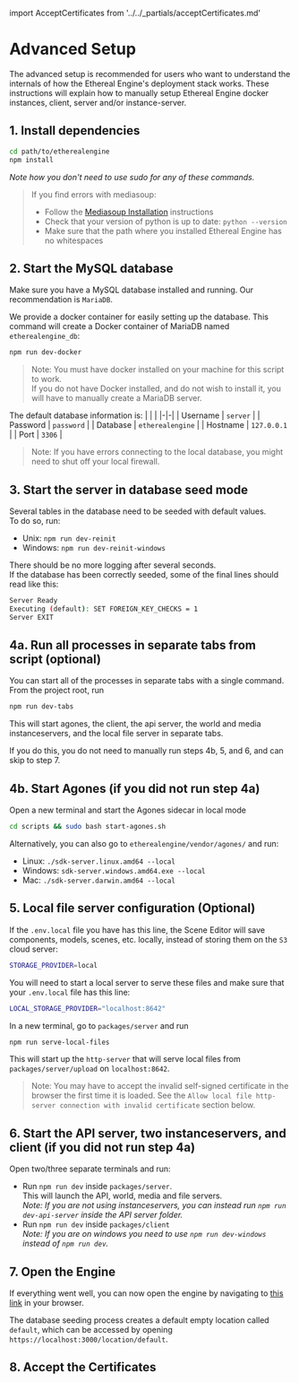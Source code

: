 import AcceptCertificates from '../../_partials/acceptCertificates.md'

# Advanced Setup

The advanced setup is recommended for users who want to understand the internals of how the Ethereal Engine's deployment stack works.
These instructions will explain how to manually setup Ethereal Engine docker instances, client, server and/or instance-server.  

## 1. Install dependencies
```bash
cd path/to/etherealengine
npm install
```
_Note how you don't need to use sudo for any of these commands._

> If you find errors with mediasoup:
> - Follow the [Mediasoup Installation](https://mediasoup.org/documentation/v3/mediasoup/installation/) instructions
> - Check that your version of python is up to date: `python --version`
> - Make sure that the path where you installed Ethereal Engine has no whitespaces

## 2. Start the MySQL database
Make sure you have a MySQL database installed and running. Our recommendation is `MariaDB`.

We provide a docker container for easily setting up the database. This command will create a Docker container of MariaDB named `etherealengine_db`:
```bash
npm run dev-docker
```
> Note: You must have docker installed on your machine for this script to work.  
If you do not have Docker installed, and do not wish to install it, you will have to manually create a MariaDB server.


The default database information is:
| | |
|-|-|
| Username | `server` |
| Password | `password` |
| Database | `etherealengine` |
| Hostname | `127.0.0.1` |
| Port     | `3306` |
> Note: If you have errors connecting to the local database, you might need to shut off your local firewall.


## 3. Start the server in database seed mode
Several tables in the database need to be seeded with default values.  
To do so, run:
- Unix: `npm run dev-reinit`
- Windows: `npm run dev-reinit-windows`

There should be no more logging after several seconds.  
If the database has been correctly seeded, some of the final lines should read like this:
```bash
Server Ready
Executing (default): SET FOREIGN_KEY_CHECKS = 1
Server EXIT
```

## 4a. Run all processes in separate tabs from script (optional)

You can start all of the processes in separate tabs with a single command. From the project root, run
```bash
npm run dev-tabs
```

This will start  agones, the client, the api server, the world and media instanceservers, and the local file server in separate tabs.

If you do this, you do not need to manually run steps 4b, 5, and 6, and can skip to step 7.


## 4b. Start Agones (if you did not run step 4a)
Open a new terminal and start the Agones sidecar in local mode
```bash
cd scripts && sudo bash start-agones.sh
```
Alternatively, you can also go to `etherealengine/vendor/agones/` and run:
- Linux: `./sdk-server.linux.amd64 --local`
- Windows: `sdk-server.windows.amd64.exe --local`
- Mac: `./sdk-server.darwin.amd64 --local`

## 5. Local file server configuration (Optional)
If the `.env.local` file you have has this line, the Scene Editor will save components, models, scenes, etc. locally, instead of storing them on the `S3` cloud server:  
```bash
STORAGE_PROVIDER=local
```
You will need to start a local server to serve these files and make sure that your `.env.local` file has this line:
```bash
LOCAL_STORAGE_PROVIDER="localhost:8642"
```
In a new terminal, go to `packages/server` and run
```bash
npm run serve-local-files
```
This will start up the `http-server` that will serve local files from `packages/server/upload` on `localhost:8642`.  
> Note: You may have to accept the invalid self-signed certificate in the browser the first time it is loaded. See the `Allow local file http-server connection with invalid certificate` section below.

## 6. Start the API server, two instanceservers, and client (if you did not run step 4a)
Open two/three separate terminals and run:
- Run `npm run dev` inside `packages/server`.  
  This will launch the API, world, media and file servers.  
  _Note: If you are not using instanceservers, you can instead run `npm run dev-api-server` inside the API server folder._
- Run `npm run dev` inside `packages/client`  
  _Note: If you are on windows you need to use `npm run dev-windows` instead of `npm run dev`._

## 7. Open the Engine
If everything went well, you can now open the engine by navigating to [this link](https://localhost:3000/location/default) in your browser.  

The database seeding process creates a default empty location called `default`, which can be accessed by opening `https://localhost:3000/location/default`.

## 8. Accept the Certificates
<AcceptCertificates />

